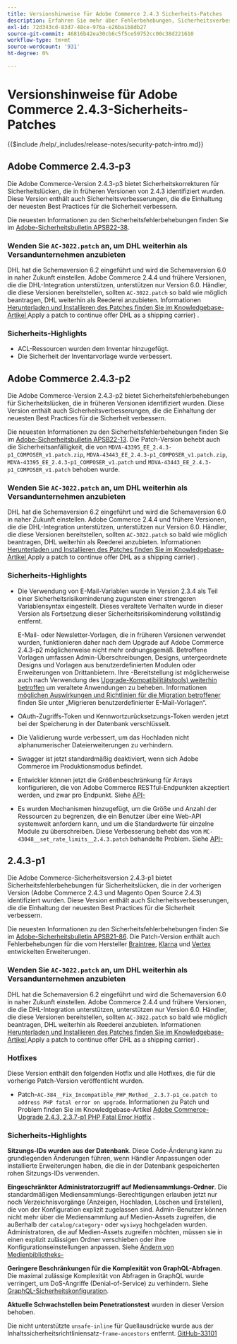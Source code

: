 ```yaml
---
title: Versionshinweise für Adobe Commerce 2.4.3 Sicherheits-Patches
description: Erfahren Sie mehr über Fehlerbehebungen, Sicherheitsverbesserungen und andere sicherheitsbezogene Updates in den Sicherheits-Patch-Versionen für Adobe Commerce 2.4.3.
exl-id: 72d343cd-83d7-48ce-976a-e26ba1b8db27
source-git-commit: 46816b42ea30cb6c5f5ce59752cc00c38d221610
workflow-type: tm+mt
source-wordcount: '931'
ht-degree: 0%

---
```



# Versionshinweise für Adobe Commerce 2.4.3-Sicherheits-Patches

{{$include /help/_includes/release-notes/security-patch-intro.md}}

## Adobe Commerce 2.4.3-p3

Die Adobe Commerce-Version 2.4.3-p3 bietet Sicherheitskorrekturen für Sicherheitslücken, die in früheren Versionen von 2.4.3 identifiziert wurden. Diese Version enthält auch Sicherheitsverbesserungen, die die Einhaltung der neuesten Best Practices für die Sicherheit verbessern.

Die neuesten Informationen zu den Sicherheitsfehlerbehebungen finden Sie im [Adobe-Sicherheitsbulletin APSB22-38](https://helpx.adobe.com/de/security/products/magento/apsb22-38.html).

### Wenden Sie `AC-3022.patch` an, um DHL weiterhin als Versandunternehmen anzubieten

DHL hat die Schemaversion 6.2 eingeführt und wird die Schemaversion 6.0 in naher Zukunft einstellen. Adobe Commerce 2.4.4 und frühere Versionen, die die DHL-Integration unterstützen, unterstützen nur Version 6.0. Händler, die diese Versionen bereitstellen, sollten `AC-3022.patch` so bald wie möglich beantragen, DHL weiterhin als Reederei anzubieten. Informationen [&#x200B; Herunterladen und Installieren des Patches finden Sie im Knowledgebase-Artikel &#x200B;](https://support.magento.com/hc/en-us/articles/7707818131597-Apply-a-patch-to-continue-offering-DHL-as-shipping-carrier)Apply a patch to continue offer DHL as a shipping carrier) .

### Sicherheits-Highlights

* ACL-Ressourcen wurden dem Inventar hinzugefügt.
* Die Sicherheit der Inventarvorlage wurde verbessert.



## Adobe Commerce 2.4.3-p2

Die Adobe Commerce-Version 2.4.3-p2 bietet Sicherheitsfehlerbehebungen für Sicherheitslücken, die in früheren Versionen identifiziert wurden. Diese Version enthält auch Sicherheitsverbesserungen, die die Einhaltung der neuesten Best Practices für die Sicherheit verbessern.

Die neuesten Informationen zu den Sicherheitsfehlerbehebungen finden Sie im [Adobe-Sicherheitsbulletin APSB22-13](https://helpx.adobe.com/de/security/products/magento/apsb22-13.html).  Die Patch-Version behebt auch die Sicherheitsanfälligkeit, die von `MDVA-43395_EE_2.4.3-p1_COMPOSER_v1.patch.zip`, `MDVA-43443_EE_2.4.3-p1_COMPOSER_v1.patch.zip`, `MDVA-43395_EE_2.4.3-p1_COMPOSER_v1.patch` und `MDVA-43443_EE_2.4.3-p1_COMPOSER_v1.patch` behoben wurde.


### Wenden Sie `AC-3022.patch` an, um DHL weiterhin als Versandunternehmen anzubieten

DHL hat die Schemaversion 6.2 eingeführt und wird die Schemaversion 6.0 in naher Zukunft einstellen. Adobe Commerce 2.4.4 und frühere Versionen, die die DHL-Integration unterstützen, unterstützen nur Version 6.0. Händler, die diese Versionen bereitstellen, sollten `AC-3022.patch` so bald wie möglich beantragen, DHL weiterhin als Reederei anzubieten. Informationen [&#x200B; Herunterladen und Installieren des Patches finden Sie im Knowledgebase-Artikel &#x200B;](https://support.magento.com/hc/en-us/articles/7707818131597-Apply-a-patch-to-continue-offering-DHL-as-shipping-carrier)Apply a patch to continue offer DHL as a shipping carrier) .

### Sicherheits-Highlights

* Die Verwendung von E-Mail-Variablen wurde in Version 2.3.4 als Teil einer Sicherheitsrisikominderung zugunsten einer strengeren Variablensyntax eingestellt. Dieses veraltete Verhalten wurde in dieser Version als Fortsetzung dieser Sicherheitsrisikominderung vollständig entfernt.

  E-Mail- oder Newsletter-Vorlagen, die in früheren Versionen verwendet wurden, funktionieren daher nach dem Upgrade auf Adobe Commerce 2.4.3-p2 möglicherweise nicht mehr ordnungsgemäß. Betroffene Vorlagen umfassen Admin-Überschreibungen, Designs, untergeordnete Designs und Vorlagen aus benutzerdefinierten Modulen oder Erweiterungen von Drittanbietern. Ihre -Bereitstellung ist möglicherweise auch nach Verwendung des [Upgrade-Kompatibilitätstools) weiterhin betroffen](https://experienceleague.adobe.com/docs/commerce-operations/upgrade-guide/upgrade-compatibility-tool/overview.html?lang=de) um veraltete Anwendungen zu beheben. Informationen [&#x200B; möglichen Auswirkungen und Richtlinien für die Migration betroffener &#x200B;](https://developer.adobe.com/commerce/frontend-core/guide/templates/email-migration/) finden Sie unter „Migrieren benutzerdefinierter E-Mail-Vorlagen“.

* OAuth-Zugriffs-Token und Kennwortzurücksetzungs-Token werden jetzt bei der Speicherung in der Datenbank verschlüsselt. <!-- AC-520 1323-->

* Die Validierung wurde verbessert, um das Hochladen nicht alphanumerischer Dateierweiterungen zu verhindern. <!-- AC-479-->

* Swagger ist jetzt standardmäßig deaktiviert, wenn sich Adobe Commerce im Produktionsmodus befindet. <!-- AC-1450-->

* Entwickler können jetzt die Größenbeschränkung für Arrays konfigurieren, die von Adobe Commerce RESTful-Endpunkten akzeptiert werden, und zwar pro Endpunkt. Siehe [API-](https://developer.adobe.com/commerce/webapi/get-started/api-security/)<!-- AC-465-->

* Es wurden Mechanismen hinzugefügt, um die Größe und Anzahl der Ressourcen zu begrenzen, die ein Benutzer über eine Web-API systemweit anfordern kann, und um die Standardwerte für einzelne Module zu überschreiben. Diese Verbesserung behebt das von `MC-43048__set_rate_limits__2.4.3.patch` behandelte Problem. Siehe [API-](https://developer.adobe.com/commerce/webapi/get-started/api-security/)<!-- AC-1120-->


## 2.4.3-p1

Die Adobe Commerce-Sicherheitsversion 2.4.3-p1 bietet Sicherheitsfehlerbehebungen für Sicherheitslücken, die in der vorherigen Version (Adobe Commerce 2.4.3 und Magento Open Source 2.4.3) identifiziert wurden. Diese Version enthält auch Sicherheitsverbesserungen, die die Einhaltung der neuesten Best Practices für die Sicherheit verbessern.


Die neuesten Informationen zu den Sicherheitsfehlerbehebungen finden Sie im [Adobe-Sicherheitsbulletin APSB21-86](https://helpx.adobe.com/de/security/products/magento/apsb21-86.html). Die Patch-Version enthält auch Fehlerbehebungen für die vom Hersteller [Braintree](https://experienceleague.adobe.com/docs/commerce-admin/stores-sales/payments/braintree.html?lang=de), [Klarna](https://marketplace.magento.com/klarna-m2-klarna.html) und [Vertex](https://marketplace.magento.com/vertexinc-vertex-tax-module.html) entwickelten Erweiterungen.

### Wenden Sie `AC-3022.patch` an, um DHL weiterhin als Versandunternehmen anzubieten

DHL hat die Schemaversion 6.2 eingeführt und wird die Schemaversion 6.0 in naher Zukunft einstellen. Adobe Commerce 2.4.4 und frühere Versionen, die die DHL-Integration unterstützen, unterstützen nur Version 6.0. Händler, die diese Versionen bereitstellen, sollten `AC-3022.patch` so bald wie möglich beantragen, DHL weiterhin als Reederei anzubieten. Informationen [&#x200B; Herunterladen und Installieren des Patches finden Sie im Knowledgebase-Artikel &#x200B;](https://support.magento.com/hc/en-us/articles/7707818131597-Apply-a-patch-to-continue-offering-DHL-as-shipping-carrier)Apply a patch to continue offer DHL as a shipping carrier) .

### Hotfixes

Diese Version enthält den folgenden Hotfix und alle Hotfixes, die für die vorherige Patch-Version veröffentlicht wurden.

* Patch-`AC-384__Fix_Incompatible_PHP_Method__2.3.7-p1_ce.patch to address PHP fatal error on upgrade`. Informationen zu Patch und Problem finden Sie im Knowledgebase-Artikel [Adobe Commerce-Upgrade 2.4.3, 2.3.7-p1 PHP Fatal Error Hotfix](https://support.magento.com/hc/en-us/articles/4408021533069-Adobe-Commerce-upgrade-2-4-3-2-3-7-p1-PHP-Fatal-error-Hotfix) .

### Sicherheits-Highlights

**Sitzungs-IDs wurden aus der Datenbank**. Diese Code-Änderung kann zu grundlegenden Änderungen führen, wenn Händler Anpassungen oder installierte Erweiterungen haben, die die in der Datenbank gespeicherten rohen Sitzungs-IDs verwenden. <!-- MC-40976-->

**Eingeschränkter Administratorzugriff auf Mediensammlungs-Ordner**. Die standardmäßigen Mediensammlungs-Berechtigungen erlauben jetzt nur noch Verzeichnisvorgänge (Anzeigen, Hochladen, Löschen und Erstellen), die von der Konfiguration explizit zugelassen sind. Admin-Benutzer können nicht mehr über die Mediensammlung auf Medien-Assets zugreifen, die außerhalb der `catalog/category`- oder `wysiwyg` hochgeladen wurden. Administratoren, die auf Medien-Assets zugreifen möchten, müssen sie in einen explizit zulässigen Ordner verschieben oder ihre Konfigurationseinstellungen anpassen. Siehe [Ändern von Medienbibliotheks-](https://developer.adobe.com/commerce/php/tutorials/backend/modify-image-library-permissions/)<!-- B2B-1897-->

**Geringere Beschränkungen für die Komplexität von GraphQL-Abfragen**. Die maximal zulässige Komplexität von Abfragen in GraphQL wurde verringert, um DoS-Angriffe (Denial-of-Service) zu verhindern. Siehe [GraphQL-Sicherheitskonfiguration](https://developer.adobe.com/commerce/webapi/graphql/usage/security-configuration/). <!-- PWA-1700-->

**Aktuelle Schwachstellen beim Penetrationstest** wurden in dieser Version behoben. <!-- MC-42431-->

Die nicht unterstützte `unsafe-inline` für Quellausdrücke wurde aus der Inhaltssicherheitsrichtliniensatz-`frame-ancestors` entfernt. [GitHub-33101](https://github.com/magento/magento2/issues/33101)<!-- MC-42632-->

<!-- Last updated from includes: 2025-05-28 17:01:56 -->
